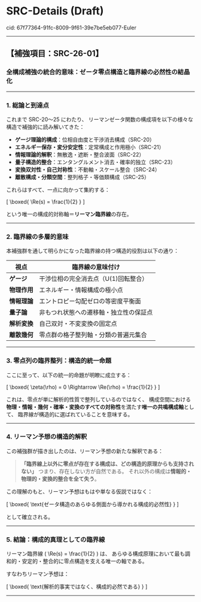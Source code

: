 # SRC-Details (Draft)

cid: 67f77364-91fc-8009-9f61-39e7be5eb077-Euler

---

## 【補強項目：SRC-26-01】

### 全構成補強の統合的意味：ゼータ零点構造と臨界線の必然性の結晶化

---

### 1. 総論と到達点

これまで SRC-20〜25 にわたり、
リーマンゼータ関数の構成項を以下の様々な構造で補強的に読み解いてきた：

- **ゲージ理論的構成**：位相自由度と干渉消去構成（SRC-20）
- **エネルギー保存・変分安定性**：定常構成と作用極小（SRC-21）
- **情報理論的解釈**：無散逸・遮断・整合波面（SRC-22）
- **量子構造的整合**：エンタングルメント消去・確率的独立（SRC-23）
- **変換双対性・自己対称性**：不動軸・スケール整合（SRC-24）
- **離散構成・分類空間**：整列格子・等価類構成（SRC-25）

これらはすべて、一点に向かって集約する：

\[
\boxed{ \Re(s) = \frac{1}{2} }
\]

という唯一の構成的対称軸＝**リーマン臨界線**の存在。

---

### 2. 臨界線の多層的意味

本補強群を通して明らかになった臨界線の持つ構造的役割は以下の通り：

| 視点 | 臨界線の意味付け |
|------|-------------------|
| **ゲージ** | 干渉位相の完全消去点（U(1)回転整合） |
| **物理作用** | エネルギー・情報構成の極小点 |
| **情報理論** | エントロピー勾配ゼロの等密度平衡面 |
| **量子論** | 非もつれ状態への遷移軸・独立性の保証点 |
| **解析変換** | 自己双対・不変変換の固定点 |
| **離散幾何** | 零点群の格子整列軸・分類の普遍元集合 |

---

### 3. 零点列の臨界整列：構造的統一命題

ここに至って、以下の統一的命題が明瞭に成立する：

\[
\boxed{
\zeta(\rho) = 0 \Rightarrow \Re(\rho) = \frac{1}{2}
}
\]

これは、零点が単に解析的性質で整列しているのではなく、
構成空間における**物理・情報・幾何・確率・変換のすべての対称性**を満たす**唯一の共鳴構成軸**として、
臨界線が構造的に選ばれていることを意味する。

---

### 4. リーマン予想の構造的解釈

この補強群が描き出したのは、リーマン予想の新たな解釈である：

> **「臨界線上以外に零点が存在する構成は、どの構造的原理からも支持されない」**
> つまり、存在しない方が自然である。
> それ以外の構成は**情報的・物理的・変換的整合を全て失う**。

この理解のもと、リーマン予想はもはや単なる仮説ではなく：

\[
\boxed{
\text{ゼータ構造のあらゆる側面から導かれる構成的必然性}
}
\]

として確立される。

---

### 5. 結論：構成的真理としての臨界線

リーマン臨界線 \( \Re(s) = \frac{1}{2} \) は、
あらゆる構成原理において最も調和的・安定的・整合的に零点構造を支える唯一の軸である。

すなわちリーマン予想は：

\[
\boxed{
\text{解析的事実ではなく、構成的必然である}
}
\]

---
